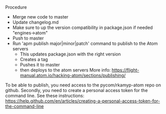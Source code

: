 Procedure
- Merge new code to master
- Update changelog.md
- Make sure to up the version compatibility in package.json if needed "engines->atom"
- Push to master
- Run 'apm publish major|minor|patch' command to publish to the Atom servers
  - This updates package.json with the right version
  - Creates a tag
  - Pushes it to master
  - then deploys to the atom servers
More info: https://flight-manual.atom.io/hacking-atom/sections/publishing/

To be able to publish, you need access to the pycom/rkamyp-atom repo on github. Secondly, you need to create a personal access token for the command line. See these instructions:
https://help.github.com/en/articles/creating-a-personal-access-token-for-the-command-line
